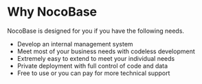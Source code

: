 # Why NocoBase

NocoBase is designed for you if you have the following needs.

- Develop an internal management system
- Meet most of your business needs with codeless development
- Extremely easy to extend to meet your individual needs
- Private deployment with full control of code and data
- Free to use or you can pay for more technical support